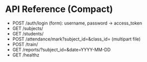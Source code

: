 # API Reference (Compact)
- POST /auth/login (form): username, password -> access_token
- GET /subjects/
- GET /students/
- POST /attendance/mark?subject_id=&class_id=  (multipart file)
- POST /train/
- GET  /reports/?subject_id=&date=YYYY-MM-DD
- GET /healthz
